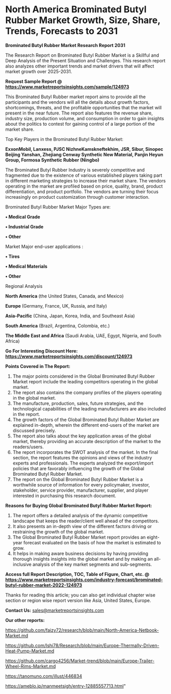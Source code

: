 # North America Brominated Butyl Rubber Market Growth, Size, Share, Trends, Forecasts to 2031

<strong>Brominated Butyl Rubber Market Research Report 2031</strong>

The Research Report on Brominated Butyl Rubber Market is a Skillful and Deep Analysis of the Present Situation and Challenges. This research report also analyzes other important trends and market drivers that will affect market growth over 2025-2031.

<strong>Request Sample Report @ <a href=https://www.marketreportsinsights.com/sample/124973>https://www.marketreportsinsights.com/sample/124973</a></strong>

This Brominated Butyl Rubber market report aims to provide all the participants and the vendors will all the details about growth factors, shortcomings, threats, and the profitable opportunities that the market will present in the near future. The report also features the revenue share, industry size, production volume, and consumption in order to gain insights about the politics to contest for gaining control of a large portion of the market share.

Top Key Players in the Brominated Butyl Rubber Market:

<strong>ExxonMobil, Lanxess, PJSC NizhneKamskneftekhim, JSR, Sibur, Sinopec Beijing Yanshan, Zhejiang Cenway Synthetic New Material, Panjin Heyun Group, Formosa Synthetic Rubber (Ningbo)</strong>

The Brominated Butyl Rubber Industry is severely competitive and fragmented due to the existence of various established players taking part in different marketing strategies to increase their market share. The vendors operating in the market are profiled based on price, quality, brand, product differentiation, and product portfolio. The vendors are turning their focus increasingly on product customization through customer interaction.

Brominated Butyl Rubber Market Major Types are:

<strong>• Medical Grade

• Industrial Grade

• Other</strong>

Market Major end-user applications :

<strong>• Tires

• Medical Materials

• Other</strong>

Regional Analysis

</u><strong><b>North America</b></strong> (the United States, Canada, and Mexico)

<strong><b>Europe </b></strong>(Germany, France, UK, Russia, and Italy)

<strong><b>Asia-Pacific</b></strong> (China, Japan, Korea, India, and Southeast Asia)

<strong><b>South America</b></strong> (Brazil, Argentina, Colombia, etc.)

<strong><b>The Middle East and Africa</b></strong> (Saudi Arabia, UAE, Egypt, Nigeria, and South Africa)

<strong>Go For Interesting Discount Here: <a href=https://www.marketreportsinsights.com/discount/124973>https://www.marketreportsinsights.com/discount/124973</a></strong>

<strong>Points Covered in The Report:</strong>
<ol>
  <li>The major points considered in the Global Brominated Butyl Rubber Market report include the leading competitors operating in the global market.</li>
  <li>The report also contains the company profiles of the players operating in the global market.</li>
  <li>The manufacture, production, sales, future strategies, and the technological capabilities of the leading manufacturers are also included in the report.</li>
  <li>The growth factors of the Global Brominated Butyl Rubber Market are explained in-depth, wherein the different end-users of the market are discussed precisely.</li>
  <li>The report also talks about the key application areas of the global market, thereby providing an accurate description of the market to the readers/users.</li>
  <li>The report incorporates the SWOT analysis of the market. In the final section, the report features the opinions and views of the industry experts and professionals. The experts analyzed the export/import policies that are favorably influencing the growth of the Global Brominated Butyl Rubber Market.</li>
  <li>The report on the Global Brominated Butyl Rubber Market is a worthwhile source of information for every policymaker, investor, stakeholder, service provider, manufacturer, supplier, and player interested in purchasing this research document.</li>
</ol>
<strong>Reasons for Buying Global Brominated Butyl Rubber Market Report:</strong>

<ol>
  <li>The report offers a detailed analysis of the dynamic competitive landscape that keeps the reader/client well ahead of the competitors.</li>
  <li>It also presents an in-depth view of the different factors driving or restraining the growth of the global market.</li>
  <li>The Global Brominated Butyl Rubber Market report provides an eight-year forecast evaluated on the basis of how the market is estimated to grow.</li>
  <li>It helps in making aware business decisions by having providing thorough insights insights into the global market and by making an all-inclusive analysis of the key market segments and sub-segments.</li>
</ol>
<strong>Access full Report Description, TOC, Table of Figure, Chart, etc. @ <a href=https://www.marketreportsinsights.com/industry-forecast/brominated-butyl-rubber-market-2022-124973>https://www.marketreportsinsights.com/industry-forecast/brominated-butyl-rubber-market-2022-124973</a></strong>


Thanks for reading this article; you can also get individual chapter wise section or region wise report version like Asia, United States, Europe.

<strong>Contact Us:</strong>
sales@marketreportsinsights.com

<strong>Our other reports:</strong>

<a href=https://github.com/faizy72/research/blob/main/North-America-Netbook-Market.md>https://github.com/faizy72/research/blob/main/North-America-Netbook-Market.md</a>

<a href=https://github.com/Ishi78/Research/blob/main/Europe-Thermally-Driven-Heat-Pump-Market.md>https://github.com/Ishi78/Research/blob/main/Europe-Thermally-Driven-Heat-Pump-Market.md</a>

<a href=https://github.com/cargo4256/Market-trend/blob/main/Europe-Trailer-Wheel-Rims-Market.md>https://github.com/cargo4256/Market-trend/blob/main/Europe-Trailer-Wheel-Rims-Market.md</a>

<a href=https://tanomuno.com/illust/446834>https://tanomuno.com/illust/446834</a>

<a href=https://ameblo.jp/manmeetsigh/entry-12885557713.html>https://ameblo.jp/manmeetsigh/entry-12885557713.html</a>"
